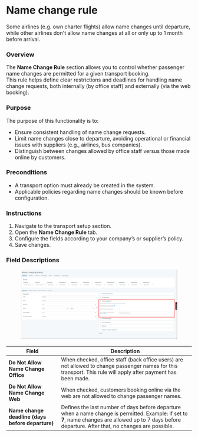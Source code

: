 # Name change rule

Some airlines (e.g. own charter flights) allow name changes until departure, while other airlines don't allow name changes at all or only up to 1 month before arrival.

### Overview

The **Name Change Rule** section allows you to control whether passenger name changes are permitted for a given transport booking.\
This rule helps define clear restrictions and deadlines for handling name change requests, both internally (by office staff) and externally (via the web booking).

### Purpose

The purpose of this functionality is to:

* Ensure consistent handling of name change requests.
* Limit name changes close to departure, avoiding operational or financial issues with suppliers (e.g., airlines, bus companies).
* Distinguish between changes allowed by office staff versus those made online by customers.

### Preconditions

* A transport option must already be created in the system.
* Applicable policies regarding name changes should be known before configuration.

### Instructions

1. Navigate to the transport setup section.
2. Open the **Name Change Rule** tab.
3. Configure the fields according to your company’s or supplier’s policy.
4. Save changes.

### Field Descriptions

<figure><img src="../../../.gitbook/assets/image (2) (1) (1) (1) (1) (1) (1) (1) (1) (1) (1) (1) (1) (1) (1).png" alt=""><figcaption></figcaption></figure>

| Field                                            | Description                                                                                                                                                                                              |
| ------------------------------------------------ | -------------------------------------------------------------------------------------------------------------------------------------------------------------------------------------------------------- |
| **Do Not Allow Name Change Office**              | When checked, office staff (back office users) are not allowed to change passenger names for this transport. This rule will apply after payment has been made.                                           |
| **Do Not Allow Name Change Web**                 | When checked, customers booking online via the web are not allowed to change passenger names.                                                                                                            |
| **Name change deadline (days before departure)** | Defines the last number of days before departure when a name change is permitted. Example: if set to **7**, name changes are allowed up to 7 days before departure. After that, no changes are possible. |
